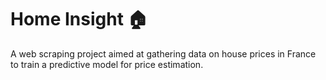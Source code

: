 # Home Insight 🏠

A web scraping project aimed at gathering data on house prices in France to train a predictive model for price estimation.
